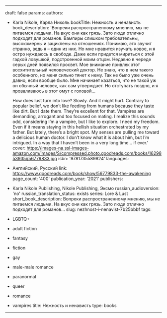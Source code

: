 ---
draft: false
params:
  authors:
  - Karla Nikole, Карла Николь
  bookTitle: Нежность и ненависть
  book_description: 'Вопреки распространенному мнению, мы не питаемся людьми. На вкус
    они как грязь. Зато люди отлично подходят для романов. Вампиры слишком требовательны,
    высокомерны и зациклены на отношениях. Понимаю, это звучит странно, ведь я – один
    из них. Но мне нравится изучать новое, и я остро нуждаюсь в свободе. Даже если
    придется мириться с этой гадкой ловушкой, подстроенной моим отцом. Недавно в череде
    серых дней появился просвет. Мое внимание привлек этот восхитительный человеческий
    доктор. Не знаю, что в нем такого особенного, но меня сильно тянет к нему. Так
    не было уже очень давно, если вообще было. Мне начинает казаться, что не такой
    уж он обычный человек, как сам утверждает. Но отступать поздно, и я проваливаюсь
    в этот омут с головой…


    How does lust turn into love? Slowly. And it might hurt. Contrary to popular belief,
    we don’t like feeding from humans because they taste like dirt. But I date them.
    They’re excellent for that. Vampires are demanding, arrogant and too focused on
    mating. I realize this sounds odd, considering I’m a vampire, but I like to explore.
    I need my freedom. Even if it means staying in this hellish situation orchestrated
    by my father. But lately, there’s a bright spot. My senses are pulling me toward
    a delicious human doctor. I don’t know what it is about him, but I’m intrigued.
    In a way that I haven’t been in a very long time… if ever.'
  cover: https://images-na.ssl-images-amazon.com/images/S/compressed.photo.goodreads.com/books/1629853935i/56779833.jpg
  isbn: '9781735589824'
  languages:
  - Английский, Русский
  link: https://www.goodreads.com/book/show/56779833-the-awakening
  page_count: '400'
  publication_year: '2021'
  publishers:
  - Karla Nikole Publishing, Nikole Publishing, Эксмо
  russian_audioversion: 'no'
  russian_translation_status: exists
  series: Lore & Lust
  short_book_description: Вопреки распространенному мнению, мы не питаемся людьми.
    На вкус они как грязь. Зато люди отлично подходят для романов…
  slug: nezhnost-i-nenavist-7b25bbbf
  tags:
  - LGBTQ+
  - adult fiction
  - fantasy
  - fiction
  - gay
  - male-male romance
  - paranormal
  - queer
  - romance
  - vampires
title: Нежность и ненависть
type: books
------

